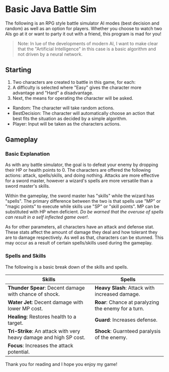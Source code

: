 # Basic Java Battle Sim
The following is an RPG style battle simulator AI modes (best decision and random) as well as an option for players. Whether you choose to watch two AIs go at it or want to party it out with a friend, this program is mad for you!

> Note: In lue of the developments of modern AI, I want to make clear that the "Artificial Intelligence" in this case is a basic algorithm and not driven by a neural network.

## Starting
1. Two characters are created to battle in this game, for each:
2. A difficulty is selected where "Easy" gives the character more advantage and "Hard" a disadvantage.
3. Next, the means for operating the character will be asked.
  - Random: The character will take random actions.
  - BestDecision: The character will automatically choose an action that best fits the situation as decided by a simple algorithm.
  - Player: Input will be taken as the characters actions.

## Gameplay
### Basic Explanation
As with any battle simulator, the goal is to defeat your enemy by dropping their HP or health points to 0. The characters are offered the following actions: attack, spells/skills, and doing nothing. Attacks are more effective for a sword master, however a wizard's spells are more versatile than a sword master's skills.

Within the gameplay, the sword master has "skills" while the wizard has "spells". The primary difference between the two is that spells use "MP" or "magic points" to execute while skills use "SP" or "skill points". MP can be substituted with HP when deficient. *Do be warned that the overuse of spells can result in a self inflected game over!*.

As for other parameters, all characters have an attack and defense stat. These stats affect the amount of damage they deal and how tolerant they are to damage respectively. As well as that, characters can be stunned. This may occur as a result of certain spells/skills used during the gameplay.

### Spells and Skills
The following is a basic break down of the skills and spells.

| **Skills**                                                                         | **Spells**                                                                                   |
| ---------------------------------------------------------------------------------- | -------------------------------------------------------------------------------------------- |
| **Thunder Spear**: Decent damage with chance of shock.                             | **Heavy Slash**: Attack with increased damage.                                               |
| **Water Jet**: Decent damage with lower MP cost.                                   | **Roar**: Chance at paralyzing the enemy for a turn.                                         |
| **Healing**: Restores health to a target.                                          | **Guard**: Increases defense.                                                                |
| **Tri-Strike**: An attack with very heavy damage and high SP cost.                 | **Shock**: Guarnteed paralysis of the enemy.                                                 |
| **Focus**: Increases the attack potential.                                     |                                                                                                  |

Thank you for reading and I hope you enjoy my game!
